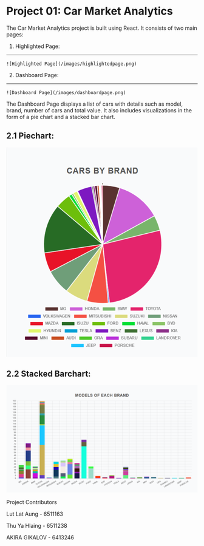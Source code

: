 Project 01: Car Market Analytics 
=====================================

The Car Market Analytics project is built using React. It consists of two main pages: 

1. Highlighted Page:
----------
    ![Highlighted Page](/images/highlightedpage.png)

2. Dashboard Page:
----------
    ![Dashboard Page](/images/dashboardpage.png)

The Dashboard Page displays a list of cars with details such as model, brand, number of cars and total value. It also includes visualizations in the form of a pie chart and a stacked bar chart.

2.1 Piechart:
----------
![Pie Chart](/images/piechart.png)

2.2 Stacked Barchart:
----------
![Stacked Bar Chart](/images/stackedbarchart.png)

Project Contributors

Lut Lat Aung - 6511163

Thu Ya Hlaing - 6511238

AKIRA GIKALOV - 6413246



